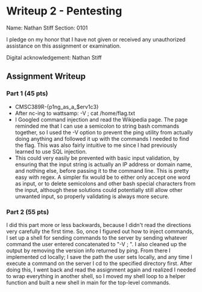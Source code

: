 # Writeup 2 - Pentesting

Name: Nathan Stiff
Section: 0101

I pledge on my honor that I have not given or received any unauthorized assistance on this assignment or examination.

Digital acknowledgement: Nathan Stiff

## Assignment Writeup

### Part 1 (45 pts)

* CMSC389R-{p1ng\_as\_a\_$erv1c3}
* After nc-ing to wattsamp: -V ; cat /home/flag.txt
* I Googled command injection and read the Wikipedia page. The page reminded me that I can use a semicolon to string bash commands together, so I used the -V option to prevent the ping utility from actually doing anything and followed it up with the commands I needed to find the flag. This was also fairly intuitive to me since I had previously learned to use SQL injection.
* This could very easily be prevented with basic input validation, by ensuring that the input string is actually an IP address or domain name, and nothing else, before passing it to the command line. This is pretty easy with regex. A simpler fix would be to either only accept one word as input, or to delete semicolons and other bash special characters from the input, although these solutions could potentially still allow other unwanted input, so properly validating is always more secure.

### Part 2 (55 pts)

I did this part more or less backwards, because I didn't read the directions very carefully the first time. So, once I figured out how to inject commands, I set up a shell for sending commands to the server by sending whatever command the user entered concatenated to "-V ; ". I also cleaned up the output by removing the version info returned by ping. From there I implemented cd locally; I save the path the user sets locally, and any time I execute a command on the server I cd to the specified directory first. After doing this, I went back and read the assignment again and realized I needed to wrap everything in another shell, so I moved my shell loop to a helper function and built a new shell in main for the top-level commands.
